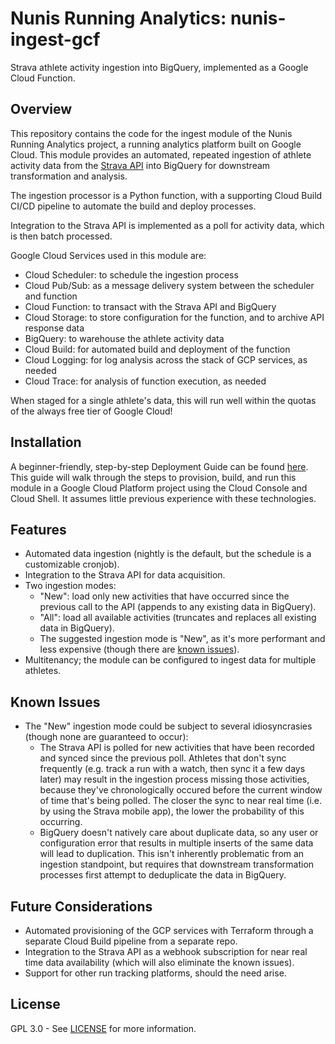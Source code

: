 # Nunis Running Analytics: nunis-ingest-gcf
Strava athlete activity ingestion into BigQuery, implemented as a Google Cloud Function.

## Overview
This repository contains the code for the ingest module of the Nunis Running Analytics project, a running analytics platform built on Google Cloud. This module provides an automated, repeated ingestion of athlete activity data from the [Strava API](https://developers.strava.com/) into BigQuery for downstream transformation and analysis.

The ingestion processor is a Python function, with a supporting Cloud Build CI/CD pipeline to automate the build and deploy processes.

Integration to the Strava API is implemented as a poll for activity data, which is then batch processed.

Google Cloud Services used in this module are:
- Cloud Scheduler: to schedule the ingestion process
- Cloud Pub/Sub: as a message delivery system between the scheduler and function
- Cloud Function: to transact with the Strava API and BigQuery
- Cloud Storage: to store configuration for the function, and to archive API response data
- BigQuery: to warehouse the athlete activity data
- Cloud Build: for automated build and deployment of the function
- Cloud Logging: for log analysis across the stack of GCP services, as needed
- Cloud Trace: for analysis of function execution, as needed

When staged for a single athlete's data, this will run well within the quotas of the always free tier of Google Cloud!


## Installation
A beginner-friendly, step-by-step Deployment Guide can be found [here](deployment-guide.md). This guide will walk through the steps to provision, build, and run this module in a Google Cloud Platform project using the Cloud Console and Cloud Shell. It assumes little previous experience with these technologies.


## Features
- Automated data ingestion (nightly is the default, but the schedule is a customizable cronjob).
- Integration to the Strava API for data acquisition.
- Two ingestion modes:
  - "New": load only new activities that have occurred since the previous call to the API (appends to any existing data in BigQuery).
  - "All": load all available activities (truncates and replaces all existing data in BigQuery).
  - The suggested ingestion mode is "New", as it's more performant and less expensive (though there are [known issues](#known-issues)).
- Multitenancy; the module can be configured to ingest data for multiple athletes.


## Known Issues
- The "New" ingestion mode could be subject to several idiosyncrasies (though none are guaranteed to occur):
  - The Strava API is polled for new activities that have been recorded and synced since the previous poll. Athletes that don't sync frequently (e.g. track a run with a watch, then sync it a few days later) may result in the ingestion process missing those activities, because they've chronologically occured before the current window of time that's being polled. The closer the sync to near real time (i.e. by using the Strava mobile app), the lower the probability of this occurring.
  - BigQuery doesn't natively care about duplicate data, so any user or configuration error that results in multiple inserts of the same data will lead to duplication. This isn't inherently problematic from an ingestion standpoint, but requires that downstream transformation processes first attempt to deduplicate the data in BigQuery.


## Future Considerations
- Automated provisioning of the GCP services with Terraform through a separate Cloud Build pipeline from a separate repo.
- Integration to the Strava API as a webhook subscription for near real time data availability (which will also eliminate the known issues).
- Support for other run tracking platforms, should the need arise.


## License
GPL 3.0 - See [LICENSE](LICENSE) for more information.
